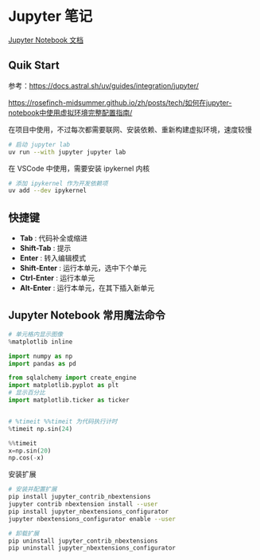 # Jupyter 笔记

[Jupyter Notebook 文档](https://jupyter-notebook.readthedocs.io/en/latest/)

## Quik Start

参考：<https://docs.astral.sh/uv/guides/integration/jupyter/>

<https://rosefinch-midsummer.github.io/zh/posts/tech/如何在jupyter-notebook中使用虚拟环境完整配置指南/>

在项目中使用，不过每次都需要联网、安装依赖、重新构建虚拟环境，速度较慢

```sh
# 启动 jupyter lab
uv run --with jupyter jupyter lab
```

在 VSCode 中使用，需要安装 ipykernel 内核

```sh
# 添加 ipykernel 作为开发依赖项
uv add --dev ipykernel
```

## 快捷键

- **Tab** : 代码补全或缩进
- **Shift-Tab** : 提示
- **Enter** : 转入编辑模式
- **Shift-Enter** : 运行本单元，选中下个单元
- **Ctrl-Enter** : 运行本单元
- **Alt-Enter** : 运行本单元，在其下插入新单元

## Jupyter Notebook 常用魔法命令

```python
# 单元格内显示图像
%matplotlib inline

import numpy as np
import pandas as pd

from sqlalchemy import create_engine
import matplotlib.pyplot as plt
# 显示百分比
import matplotlib.ticker as ticker


# %timeit %%timeit 为代码执行计时
%timeit np.sin(24)

%%timeit
x=np.sin(20)
np.cos(-x)
```

安装扩展

```sh
# 安装并配置扩展
pip install jupyter_contrib_nbextensions
jupyter contrib nbextension install --user
pip install jupyter_nbextensions_configurator
jupyter nbextensions_configurator enable --user

# 卸载扩展
pip uninstall jupyter_contrib_nbextensions
pip uninstall jupyter_nbextensions_configurator
```
